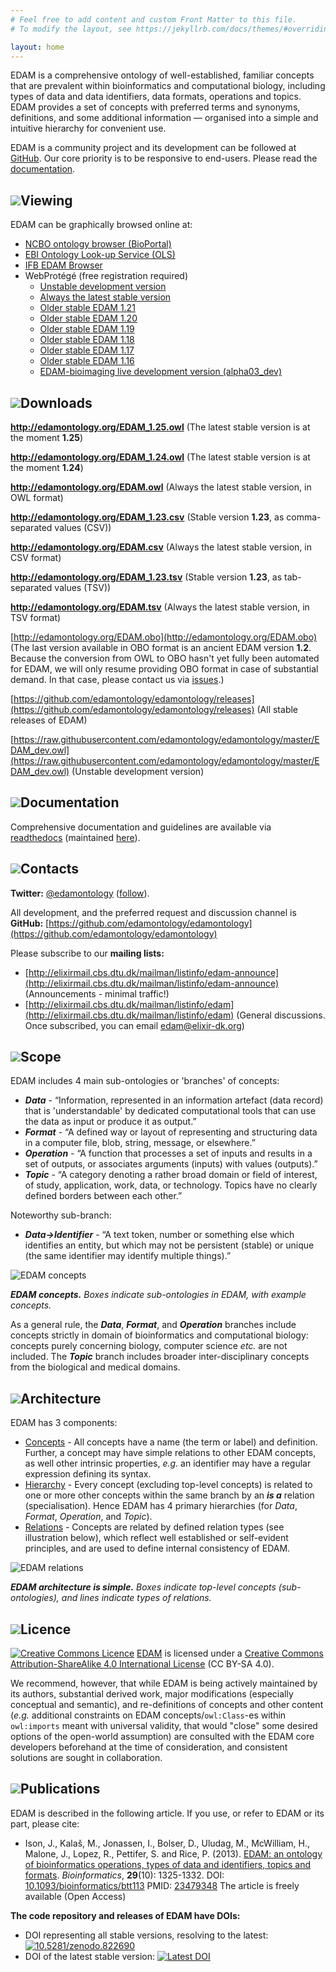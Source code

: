 ```yaml
---
# Feel free to add content and custom Front Matter to this file.
# To modify the layout, see https://jekyllrb.com/docs/themes/#overriding-theme-defaults

layout: home
---
```


EDAM is a comprehensive ontology of well-established, familiar concepts that are prevalent within bioinformatics and
computational biology, including types of data and data identifiers, data formats, operations and topics. 
EDAM provides a set of concepts with preferred terms and synonyms, definitions, and some additional information — 
organised into a simple and intuitive hierarchy for convenient use.

EDAM is a community project and its development can be followed at [GitHub](https://github.com/edamontology/edamontology).
Our core priority is to be responsive to end-users.  Please read the [documentation](http://edamontologydocs.readthedocs.io/en/latest/).

## <a class="link" id="Viewing" href="#Viewing"><img class="link-icon" src="/assets/link-solid.svg" /></a>Viewing

EDAM can be graphically browsed online at:

*   [NCBO ontology browser (BioPortal)](http://bioportal.bioontology.org/ontologies/EDAM?p=classes)
*   [EBI Ontology Look-up Service (OLS)](http://www.ebi.ac.uk/ols/ontologies/edam)
*   [IFB EDAM Browser](https://ifb-elixirfr.github.io/edam-browser/)
*   WebProtégé (free registration required)
    *   [Unstable development version](https://webprotege.stanford.edu/#projects/4befad5f-f27b-430c-a07d-fcf635093169/edit/Classes)
    *   [Always the latest stable version](https://webprotege.stanford.edu/#projects/98640503-a37d-4404-84da-caf30fadd685/edit/Classes)
    *   [Older stable EDAM 1.21](https://webprotege.stanford.edu/#projects/55ff1b1c-fee0-4200-9398-2ae0743326f1/edit/Classes)
    *   [Older stable EDAM 1.20](https://webprotege.stanford.edu/#projects/1f67eaa5-288f-42fa-936c-5084850b6697/edit/Classes)
    *   [Older stable EDAM 1.19](https://webprotege.stanford.edu/#projects/7e489d5f-b269-4e6a-9899-d876bba8d7b9/edit/Classes)
    *   [Older stable EDAM 1.18](https://webprotege.stanford.edu/#projects/7403c5f8-e0cb-4f13-8dea-18a60c04e879/edit/Classes)
    *   [Older stable EDAM 1.17](https://webprotege.stanford.edu/#projects/baee8c5b-8524-403a-b0ff-95f4d26ffd19/edit/Classes)
    *   [Older stable EDAM 1.16](https://webprotege.stanford.edu/#projects/1c592f8c-b3ac-4797-adba-7a883c0e18aa/edit/Classes)
    *   [EDAM-bioimaging live development version (alpha03_dev)](https://webprotege.stanford.edu/#projects/2ce704bf-83ed-4d2e-985f-84c4841fac71/edit/Classes)


## <a class="link" id="Download" href="#Download"><img class="link-icon" src="/assets/link-solid.svg" /></a>Downloads
[<b>http://edamontology.org/EDAM_1.25.owl</b>](http://edamontology.org/EDAM_1.25.owl) (The latest stable version is at the moment <b>1.25</b>)

[<b>http://edamontology.org/EDAM_1.24.owl</b>](http://edamontology.org/EDAM_1.24.owl) (The latest stable version is at the moment <b>1.24</b>)

[<b>http://edamontology.org/EDAM.owl</b>](http://edamontology.org/EDAM.owl) (Always the latest stable version, in OWL format)

[<b>http://edamontology.org/EDAM_1.23.csv</b>](http://edamontology.org/EDAM_1.23.csv) (Stable version <b>1.23</b>, as comma-separated values (CSV))

[<b>http://edamontology.org/EDAM.csv</b>](http://edamontology.org/EDAM.csv) (Always the latest stable version, in CSV format)

[<b>http://edamontology.org/EDAM_1.23.tsv</b>](http://edamontology.org/EDAM_1.23.tsv) (Stable version <b>1.23</b>, as tab-separated values (TSV))

[<b>http://edamontology.org/EDAM.tsv</b>](http://edamontology.org/EDAM.tsv) (Always the latest stable version, in TSV format)

[http://edamontology.org/EDAM.obo](http://edamontology.org/EDAM.obo) (The last version available in OBO format is an ancient EDAM version <b>1.2</b>. Because the conversion from OWL to OBO hasn't yet fully been automated for EDAM, we will only resume providing OBO format in case of substantial demand. In that case, please contact us via [issues](https://github.com/edamontology/edamontology/issues/new).)

[https://github.com/edamontology/edamontology/releases](https://github.com/edamontology/edamontology/releases) (All stable releases of EDAM)

[https://raw.githubusercontent.com/edamontology/edamontology/master/EDAM_dev.owl](https://raw.githubusercontent.com/edamontology/edamontology/master/EDAM_dev.owl) (Unstable development version)


## <a class="link" id="Documentation" href="#Documentation"><img class="link-icon" src="/assets/link-solid.svg" /></a>Documentation

Comprehensive documentation and guidelines are available via [readthedocs](http://edamontologydocs.readthedocs.io/en/latest/index.html) (maintained [here](http://edamontologydocs.readthedocs.io/en/latest/)).



## <a class="link" id="Contacts" href="#Contacts"><img class="link-icon" src="/assets/link-solid.svg" /></a>Contacts


<b>Twitter:</b> [@edamontology](http://twitter.com/edamontology) ([follow](https://twitter.com/intent/follow?original_referer=http%3A%2F%2Fedamontology.org&region=follow_link&screen_name=edamontology&tw_p=followbutton)).

All development, and the preferred request and discussion channel is <b>GitHub:</b> [https://github.com/edamontology/edamontology](https://github.com/edamontology/edamontology)

<a id="MailingLists"></a>Please subscribe to our <b>mailing lists:</b>

*   [http://elixirmail.cbs.dtu.dk/mailman/listinfo/edam-announce](http://elixirmail.cbs.dtu.dk/mailman/listinfo/edam-announce)  (Announcements - minimal traffic!)
*   [http://elixirmail.cbs.dtu.dk/mailman/listinfo/edam](http://elixirmail.cbs.dtu.dk/mailman/listinfo/edam)  (General discussions. Once subscribed, you can email [edam@elixir-dk.org](mailto:edam@elixir-dk.org>))


## <a class="link" id="Scope" href="#Scope"><img class="link-icon" src="/assets/link-solid.svg" /></a>Scope

EDAM includes 4 main sub-ontologies or 'branches' of concepts:

*   _**Data**_ - “Information, represented in an information artefact (data record) that is 'understandable' by dedicated computational tools that can use the data as input or produce it as output.”
*   _**Format**_ - “A defined way or layout of representing and structuring data in a computer file, blob, string, message, or elsewhere.”
*   _**Operation**_ - “A function that processes a set of inputs and results in a set of outputs, or associates arguments (inputs) with values (outputs).”
*   _**Topic**_ - “A category denoting a rather broad domain or field of interest, of study, application, work, data, or technology. Topics have no clearly defined borders between each other.”

Noteworthy sub-branch:
*   _**Data->Identifier**_ - “A text token, number or something else which identifies an entity, but which may not be persistent (stable) or unique (the same identifier may identify multiple things).”

<img alt="EDAM concepts" src="/assets/EDAMconcepts.png" style="max-height: 36em; max-width: 94%">

_**EDAM concepts.** Boxes indicate sub-ontologies in EDAM, with example concepts._

As a general rule, the _**Data**_, _**Format**_, and _**Operation**_ branches include concepts strictly in domain of bioinformatics and computational biology: concepts purely concerning biology, computer science _etc._ are not included. The _**Topic**_ branch includes broader inter-disciplinary concepts from the biological and medical domains.



## <a class="link" id="Architecture" href="#Architecture"><img class="link-icon" src="/assets/link-solid.svg" /></a>Architecture

EDAM has 3 components:

*   [Concepts](concepts.html) - All concepts have a name (the term or label) and definition. Further, a concept may have simple relations to other EDAM concepts, as well other intrinsic properties, _e.g._ an identifier may have a regular expression defining its syntax.
*   [Hierarchy](relations.html#is_a) - Every concept (excluding top-level concepts) is related to one or more other concepts within the same branch by an _**is a**_ relation (specialisation). Hence EDAM has 4 primary hierarchies (for _Data_, _Format_, _Operation_, and _Topic_).
*   [Relations](relations.html) - Concepts are related by defined relation types (see illustration below), which reflect well established or self-evident principles, and are used to define internal consistency of EDAM.

<img alt="EDAM relations" src="/assets/EDAMrelations.png" style="max-height: 36em; max-width: 94%">

_**EDAM architecture is simple.** Boxes indicate top-level concepts (sub-ontologies), and lines indicate types of relations._


## <a class="link" id="Licence" href="#Licence"><img class="link-icon" src="/assets/link-solid.svg" /></a>Licence

[![Creative Commons Licence](https://i.creativecommons.org/l/by-sa/4.0/88x31.png)](http://creativecommons.org/licenses/by-sa/4.0/)
[EDAM](http://edamontology.org) is licensed under a [Creative Commons Attribution-ShareAlike 4.0 International License](http://creativecommons.org/licenses/by-sa/4.0/) (CC BY-SA 4.0).

We recommend, however, that while EDAM is being actively maintained by its authors, substantial derived work, major modifications (especially conceptual and semantic), and re-definitions of concepts and other content (_e.g._ additional constraints on EDAM concepts/`owl:Class`-es within `owl:imports` meant with universal validity, that would "close" some desired options of the open-world assumption) are consulted with the EDAM core developers beforehand at the time of consideration, and consistent solutions are sought in collaboration.

## <a class="link" id="Publications" href="#Publications"><img class="link-icon" src="/assets/link-solid.svg" /></a>Publications

EDAM is described in the following article. If you use, or refer to EDAM or its part, please cite:

*   Ison, J., Kalaš, M., Jonassen, I., Bolser, D., Uludag, M., McWilliam, H., Malone, J., Lopez, R., Pettifer, S. and Rice, P. (2013). [EDAM: an ontology of bioinformatics operations, types of data and identifiers, topics and formats](http://bioinformatics.oxfordjournals.org/content/29/10/1325.full). _Bioinformatics_, **29**(10): 1325-1332.
DOI: [10.1093/bioinformatics/btt113](http://doi.org/10.1093/bioinformatics/btt113)   PMID: [23479348](http://www.ncbi.nlm.nih.gov/pubmed/23479348)    The article is freely available (Open Access)



<b>The code repository and releases of EDAM have DOIs:</b>

*   DOI representing all stable versions, resolving to the latest: [![10.5281/zenodo.822690](https://zenodo.org/badge/DOI/10.5281/zenodo.822690.svg)](https://doi.org/10.5281/zenodo.822690)
*   DOI of the latest stable version: [![Latest DOI](https://zenodo.org/badge/20960594.svg)](https://zenodo.org/badge/latestdoi/20960594)


